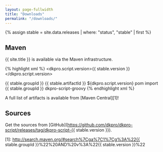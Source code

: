 ```yaml
---
layout: page-fullwidth
title: "Downloads"
permalink: "/downloads/"
---
```


{% assign stable = site.data.releases | where: "status", "stable" | first %}

## Maven

{{ site.title }} is available via the Maven infrastructure.

{% highlight xml %}
<properties>
  <dkpro.script.version>{{ stable.version }}</dkpro.script.version>
</properties>

<dependencyManagement>
  <dependencies>
    <dependency>
      <groupId>{{ stable.groupId }}</groupId>
      <artifactId>{{ stable.artifactId }}</artifactId>
      <version>${dkpro.script.version}</version>
      <type>pom</type>
      <scope>import</scope>
    </dependency>
  </dependencies>
</dependencyManagement>

<dependencies>
  <dependency>
    <groupId>{{ stable.groupId }}</groupId>
    <artifactId>dkpro-script-groovy</artifactId>
  </dependency>
</dependencies>
{% endhighlight xml %}

A full list of artifacts is available from [Maven Central][1]! 
  
## Sources

Get the sources from [GitHub](https://github.com/dkpro/dkpro-script/releases/tag/dkpro-script-{{ stable.version }}).

[1]: http://search.maven.org/#search%7Cga%7C1%7Cg%3A%22{{ stable.groupId }}%22%20AND%20v%3A%22{{ stable.version }}%22


